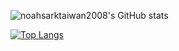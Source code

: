 ![noahsarktaiwan2008's GitHub stats](https://github-readme-stats.vercel.app/api?username=noahsarktaiwan2008&show_icons=true&theme=ambient_gradient)

[![Top Langs](https://github-readme-stats.vercel.app/api/top-langs/?username=noahsarktaiwan2008&layout=compact)](https://github.com/anuraghazra/github-readme-stats)
